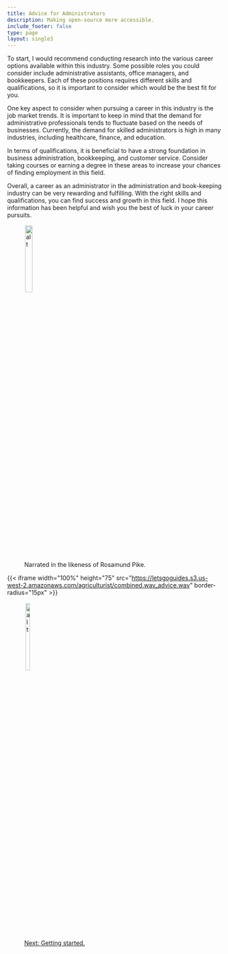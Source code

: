 ```yaml
---
title: Advice for Administrators
description: Making open-source more accessible.
include_footer: false
type: page
layout: single3
---
```


<p>
To start, I would recommend conducting research into the various career options available within this industry. Some possible roles you could consider include administrative assistants, office managers, and bookkeepers. Each of these positions requires different skills and qualifications, so it is important to consider which would be the best fit for you.

One key aspect to consider when pursuing a career in this industry is the job market trends. It is important to keep in mind that the demand for administrative professionals tends to fluctuate based on the needs of businesses. Currently, the demand for skilled administrators is high in many industries, including healthcare, finance, and education.

In terms of qualifications, it is beneficial to have a strong foundation in business administration, bookkeeping, and customer service. Consider taking courses or earning a degree in these areas to increase your chances of finding employment in this field.

Overall, a career as an administrator in the administration and book-keeping industry can be very rewarding and fulfilling. With the right skills and qualifications, you can find success and growth in this field. I hope this information has been helpful and wish you the best of luck in your career pursuits.
<figure>
    <img src='/uploads/rosamund.webp' style="width: 20%;height: 20%;padding: 2px; overflow: hidden;border: none; align="left"; alt='alt'; alt='Rosamund Pike holding an espresso cup';/>
    <figcaption>Narrated in the likeness of Rosamund Pike.</figcaption>
</figure>

{{< iframe width="100%" height="75" src="https://letsgoguides.s3.us-west-2.amazonaws.com/agriculturist/combined.wav_advice.wav" border-radius="15px" >}}


<figure>
    <a href="https://workdojos.com/administrators/start">
    <img src='/uploads/arrow.png' style="width: 15%;height: 20%;padding: 3px; overflow: hidden;border: none; align="left"; alt='alt'; alt='An orange arrow pointing right';/>
    <figcaption>Next:  Getting started.</figcaption>
    </a>
</figure>




